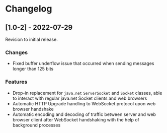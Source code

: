 # Changelog

## [1.0-2] - 2022-07-29

Revision to initial release.

### Changes
- Fixed buffer underflow issue that occurred when sending messages longer than 125 bits

### Features
- Drop-in replacement for `java.net` `ServerSocket` and `Socket` classes, able to interact with regular java.net Socket clients and web browsers
- Automatic HTTP Upgrade handling to WebSocket protocol upon web browser handshake
- Automatic encoding and decoding of traffic between server and web browser client after WebSocket handshaking with the help of background processes
